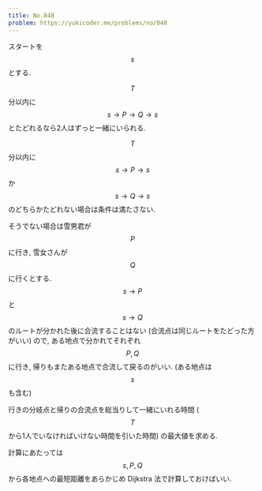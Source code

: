 ```yaml
---
title: No.848
problem: https://yukicoder.me/problems/no/848
---
```

スタートを $$ s $$ とする.

$$ T $$ 分以内に $$ s \rightarrow P \rightarrow Q \rightarrow s $$ とたどれるなら2人はずっと一緒にいられる.

$$ T $$ 分以内に $$ s \rightarrow P \rightarrow s $$ か $$ s \rightarrow Q \rightarrow s $$ のどちらかたどれない場合は条件は満たさない.

そうでない場合は雪男君が $$ P $$ に行き, 雪女さんが $$ Q $$ に行くとする. $$ s \rightarrow P $$ と $$ s \rightarrow Q $$ のルートが分かれた後に合流することはない (合流点は同じルートをたどった方がいい) ので, ある地点で分かれてそれぞれ $$ P, Q $$ に行き, 帰りもまたある地点で合流して戻るのがいい. (ある地点は $$ s $$ も含む)

行きの分岐点と帰りの合流点を総当りして一緒にいれる時間 ($$ T $$ から1人でいなければいけない時間を引いた時間) の最大値を求める.

計算にあたっては $$ s, P, Q $$ から各地点への最短距離をあらかじめ Dijkstra 法で計算しておけばいい.
